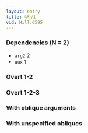 ```yaml
---
layout: entry
title: ཉན་√1
vid: Hill:0595
---
```

### Dependencies (N = 2)
* `arg2` 2
* `aux` 1


### Overt 1-2


### Overt 1-2-3


### With oblique arguments


### With unspecified obliques
